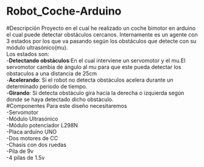 # Robot_Coche-Arduino

#Descripción
Proyecto en el cual he realizado un coche bimotor en arduino el cual puede detectar obstáculos cercanos.
Internamente es un agente con 3 estados por los que va pasando según los obstáculos que detecte con su módulo ultrasónico(mu).<br>
Los estados son:<br>
-<strong>Detectando obstáculos</strong>:En el cual interviene un servomotor y el mu.El servomotor cambia de ángulo al mu para que este pueda detectar los obstaculos a una distancia de 25cm<br>
-<strong>Acelerando</strong>: Si el robot no detecta obstáculos acelera durante un determinado periodo de tiempo.<br>
-<strong>Girando</strong>: Si detecta obstáculo gira hacia la derecha o izquierda según donde se haya detectado dicho obstáculo.<br>
#Componentes
Para este diseño necesitaremos<br>
-Servomotor<br>
-Módulo Ultrasónico<br>
-Módulo potenciador L298N<br>
-Placa arduino UNO<br>
-Dos motores de CC<br>
-Chasis con dos ruedas<br>
-Pila de 9v<br>
-4 pilas de 1.5v<br>
